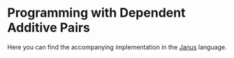 # Programming with Dependent Additive Pairs

Here you can find the accompanying implementation in the [Janus](https://github.com/svobot/janus) language.

